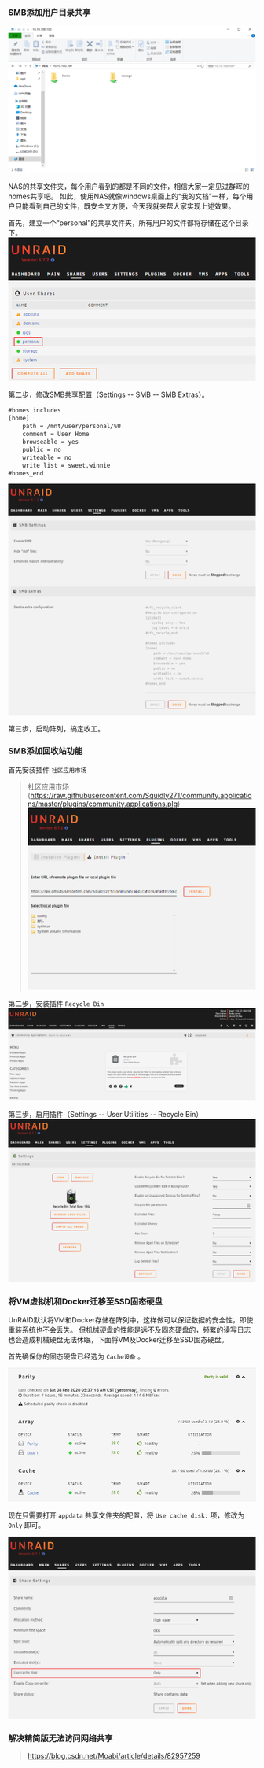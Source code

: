 
### SMB添加用户目录共享
![windows_smb](../images/blog/2020-02-09-unraid-shares/windows_smb.png)


NAS的共享文件夹，每个用户看到的都是不同的文件，相信大家一定见过群晖的homes共享吧。
如此，使用NAS就像windows桌面上的“我的文档”一样，每个用户只能看到自己的文件，既安全又方便，今天我就来帮大家实现上述效果。

首先，建立一个“personal”的共享文件夹，所有用户的文件都将存储在这个目录下。
![shares_before](../images/blog/2020-02-09-unraid-shares/shares_before.png)


第二步，修改SMB共享配置（Settings -- SMB -- SMB Extras）。

```
#homes includes
[home]
    path = /mnt/user/personal/%U
    comment = User Home
    browseable = yes
    public = no
    writeable = no
    write list = sweet,winnie
#homes_end
```

![smb_setting](../images/blog/2020-02-09-unraid-shares/smb_setting.png)


第三步，启动阵列，搞定收工。


### SMB添加回收站功能

首先安装插件 `社区应用市场`
> 社区应用市场 (https://raw.githubusercontent.com/Squidly271/community.applications/master/plugins/community.applications.plg)
![plugin_install](../images/blog/2020-02-09-unraid-shares/plugin_install.png)


第二步，安装插件 `Recycle Bin`
![plugin_recycle_bin](../images/blog/2020-02-09-unraid-shares/plugin_recycle_bin.png)


第三步，启用插件（Settings -- User Utilities -- Recycle Bin）
![recycle_bin_setting](../images/blog/2020-02-09-unraid-shares/recycle_bin_setting.png)


### 将VM虚拟机和Docker迁移至SSD固态硬盘
UnRAID默认将VM和Docker存储在阵列中，这样做可以保证数据的安全性，即使重装系统也不会丢失。
但机械硬盘的性能是远不及固态硬盘的，频繁的读写日志也会造成机械硬盘无法休眠，下面将VM及Docker迁移至SSD固态硬盘。

首先确保你的固态硬盘已经选为 `Cache设备` 。

![dashboard](../images/blog/2020-02-09-unraid-shares/dashboard.png)

​现在只需要打开 `appdata` 共享文件夹的配置，将 `Use cache disk:` 项，修改为 `Only` 即可。

![share_appdata](../images/blog/2020-02-09-unraid-shares/share_appdata.png)

### 解决精简版无法访问网络共享
> https://blog.csdn.net/Moabi/article/details/82957259